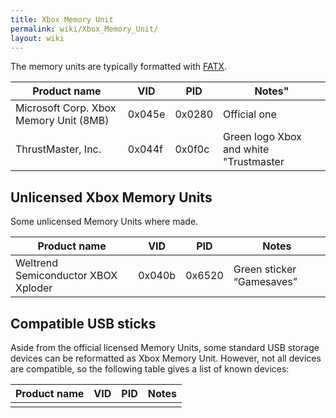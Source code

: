 ```yaml
---
title: Xbox Memory Unit
permalink: wiki/Xbox_Memory_Unit/
layout: wiki
---
```


The memory units are typically formatted with [FATX](/wiki/FATX "wikilink").

| Product name                           | VID    | PID    | Notes"                                 |
|----------------------------------------|--------|--------|----------------------------------------|
| Microsoft Corp. Xbox Memory Unit (8MB) | 0x045e | 0x0280 | Official one                           |
| ThrustMaster, Inc.                     | 0x044f | 0x0f0c | Green logo Xbox and white "Trustmaster |

Unlicensed Xbox Memory Units
----------------------------

Some unlicensed Memory Units where made.

| Product name                        | VID    | PID    | Notes                     |
|-------------------------------------|--------|--------|---------------------------|
| Weltrend Semiconductor XBOX Xploder | 0x040b | 0x6520 | Green sticker “Gamesaves” |

Compatible USB sticks
---------------------

Aside from the official licensed Memory Units, some standard USB storage
devices can be reformatted as Xbox Memory Unit. However, not all devices
are compatible, so the following table gives a list of known devices:

| Product name | VID | PID | Notes |
|--------------|-----|-----|-------|
||


